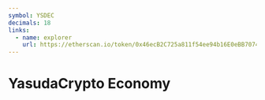 ```yaml
---
symbol: YSDEC
decimals: 18
links:
  - name: explorer
    url: https://etherscan.io/token/0x46ecB2C725a811f54ee94b16E0eBB70740B5556D
---
```


# YasudaCrypto Economy
